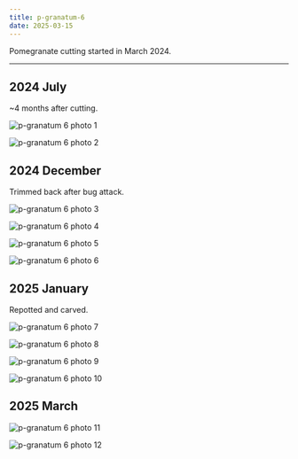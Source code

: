 ```yaml
---
title: p-granatum-6
date: 2025-03-15
---
```


Pomegranate cutting started in March 2024.

---

## 2024 July

~4 months after cutting.

![p-granatum 6 photo 1](/images/grow-logs/p-granatum-6-photo-1.png)

![p-granatum 6 photo 2](/images/grow-logs/p-granatum-6-photo-2.png)

## 2024 December

Trimmed back after bug attack.

![p-granatum 6 photo 3](/images/grow-logs/p-granatum-6-photo-3.jpg)

![p-granatum 6 photo 4](/images/grow-logs/p-granatum-6-photo-4.jpg)

![p-granatum 6 photo 5](/images/grow-logs/p-granatum-6-photo-5.jpg)

![p-granatum 6 photo 6](/images/grow-logs/p-granatum-6-photo-6.jpg)

## 2025 January

Repotted and carved.

![p-granatum 6 photo 7](/images/grow-logs/p-granatum-6-photo-7.jpg)

![p-granatum 6 photo 8](/images/grow-logs/p-granatum-6-photo-8.jpg)

![p-granatum 6 photo 9](/images/grow-logs/p-granatum-6-photo-9.jpg)

![p-granatum 6 photo 10](/images/grow-logs/p-granatum-6-photo-10.jpg)

## 2025 March

![p-granatum 6 photo 11](/images/grow-logs/p-granatum-6-photo-11.jpg)

![p-granatum 6 photo 12](/images/grow-logs/p-granatum-6-photo-12.jpg)
